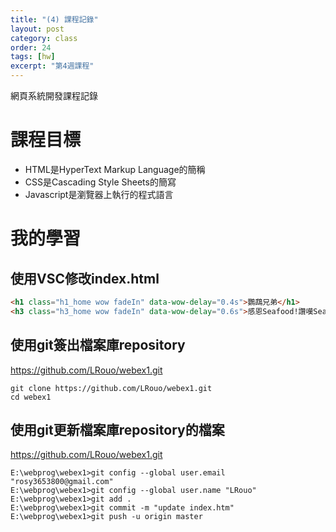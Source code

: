 ```yaml
---
title: "(4) 課程記錄"
layout: post
category: class
order: 24
tags: [hw]
excerpt: "第4週課程"
---
```

網頁系統開發課程記錄


# 課程目標
- HTML是HyperText Markup Language的簡稱
- CSS是Cascading Style Sheets的簡寫
- Javascript是瀏覽器上執行的程式語言

# 我的學習
## 使用VSC修改index.html
```html
<h1 class="h1_home wow fadeIn" data-wow-delay="0.4s">鸚鵡兄弟</h1>
<h3 class="h3_home wow fadeIn" data-wow-delay="0.6s">感恩Seafood!讚嘆Seafood!</h3>
```
## 使用git簽出檔案庫repository
https://github.com/LRouo/webex1.git
```
git clone https://github.com/LRouo/webex1.git
cd webex1
```
## 使用git更新檔案庫repository的檔案
https://github.com/LRouo/webex1.git
```
E:\webprog\webex1>git config --global user.email "rosy3653800@gmail.com"
E:\webprog\webex1>git config --global user.name "LRouo"
E:\webprog\webex1>git add .
E:\webprog\webex1>git commit -m "update index.htm"
E:\webprog\webex1>git push -u origin master
```

[1]: https://github.com/        "GitHub"
[2]: https://pages.github.com/  "GitHub Pages"
[3]: https://jekyllrb.com/      "Jekyll"
[4]: http://markdown.tw         "Markdown文件"
[5]: http://dillinger.io/       "Dillinger"
